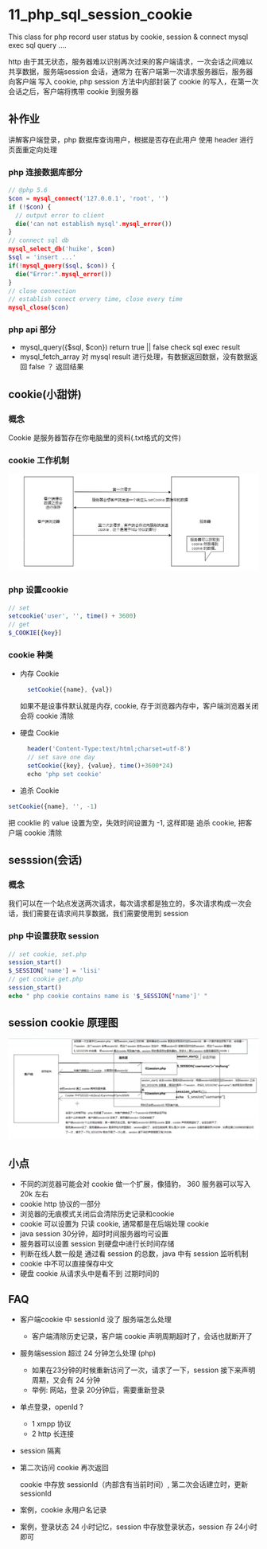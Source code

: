 # 11\_php\_sql\_session\_cookie

This class for php record user status by cookie, session & connect mysql exec sql query ....

http 由于其无状态，服务器难以识别再次过来的客户端请求，一次会话之间难以共享数据，服务端session 会话，通常为 在客户端第一次请求服务器后，服务器向客户端 写入 cookie, php session 方法中内部封装了 cookie 的写入，在第一次会话之后，客户端将携带 cookie 到服务器

## 补作业

讲解客户端登录，php 数据库查询用户，根据是否存在此用户 使用 header 进行 页面重定向处理

### php 连接数据库部分

```php
// @php 5.6
$con = mysql_connect('127.0.0.1', 'root', '')
if (!$con) {
  // output error to client
  die('can not establish mysql'.mysql_error())
}
// connect sql db
mysql_select_db('huike', $con)
$sql = 'insert ...'
if(!mysql_query($sql, $con)) {
  die("Error:".mysql_error())
}
// close connection
// establish conect ervery time, close every time
mysql_close($con)
```

### php api 部分

* mysql\_query\({$sql, $con}\) return true \|\| false check sql exec result
* mysql\_fetch\_array 对 mysql result 进行处理，有数据返回数据，没有数据返回 false ？ 返回结果

## cookie\(小甜饼\)

### 概念

Cookie 是服务器暂存在你电脑里的资料\(.txt格式的文件\)

### cookie 工作机制

![cookie](.gitbook/assets/sc2.png)

### php 设置cookie

```php
// set
setcookie('user', '', time() + 3600)
// get
$_COOKIE[{key}]
```

### cookie 种类

* 内存 Cookie

  ```javascript
    setCookie({name}, {val})
  ```

  如果不是设事件默认就是内存, cookie, 存于浏览器内存中，客户端浏览器关闭会将 cookie 清除

* 硬盘 Cookie

  ```javascript
    header('Content-Type:text/html;charset=utf-8')
    // set save one day
    setCookie({key}, {value}, time()+3600*24)
    echo 'php set cookie'
  ```

* 追杀 Cookie

```javascript
setCookie({name}, '', -1)
```

把 cooklie 的 value 设置为空，失效时间设置为 -1, 这样即是 追杀 cookie, 把客户端 cookie 清除

## sesssion\(会话\)

### 概念

我们可以在一个站点发送两次请求，每次请求都是独立的，多次请求构成一次会话，我们需要在请求间共享数据，我们需要使用到 session

### php 中设置获取  session

```php
// set cookie, set.php
session_start()
$_SESSION['name'] = 'lisi'
// get cookie get.php
session_start()
echo " php cookie contains name is '$_SESSION['name']' "
```

## session cookie 原理图

![session](.gitbook/assets/sc1.png)

## 小点

* 不同的浏览器可能会对 cookie 做一个扩展，像猎豹， 360 服务器可以写入 20k 左右
* cookie http 协议的一部分
* 浏览器的无痕模式关闭后会清除历史记录和cookie
* cookie 可以设置为 只读 cookie, 通常都是在后端处理 cookie
* java session 30分钟，超时时间服务器均可设置
* 服务器可以设置 session 到硬盘中进行长时间存储
* 判断在线人数一般是 通过看 session 的总数，java 中有  session 监听机制
* cookie 中不可以直接保存中文
* 硬盘 cookie 从请求头中是看不到 过期时间的

## FAQ

* 客户端cookie 中 sessionId 没了 服务端怎么处理
  * 客户端清除历史记录，客户端 cookie 声明周期超时了，会话也就断开了
* 服务端session 超过 24 分钟怎么处理 \(php\)
  * 如果在23分钟的时候重新访问了一次，请求了一下，session 接下来声明周期，又会有 24 分钟
  * 举例: 网站，登录 20分钟后，需要重新登录
* 单点登录，openId ?
  * 1 xmpp 协议
  * 2 http 长连接
* session 隔离  
* 第二次访问 cookie 再次返回

  cookie 中存放  sessionId（内部含有当前时间）, 第二次会话建立时，更新sessionId

* 案例，cookie 永用户名记录
* 案例，登录状态 24 小时记忆，session 中存放登录状态，session 存 24小时即可

